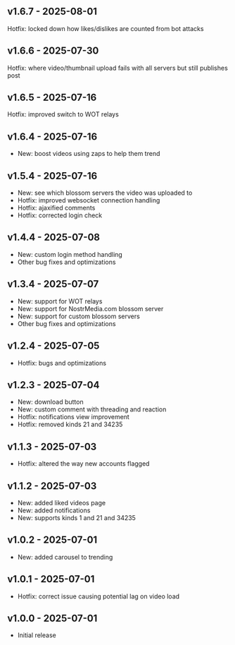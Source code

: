 ## v1.6.7 - 2025-08-01

Hotfix: locked down how likes/dislikes are counted from bot attacks

## v1.6.6 - 2025-07-30

Hotfix: where video/thumbnail upload fails with all servers but still publishes post

## v1.6.5 - 2025-07-16

Hotfix: improved switch to WOT relays

## v1.6.4 - 2025-07-16

- New: boost videos using zaps to help them trend

## v1.5.4 - 2025-07-16

- New: see which blossom servers the video was uploaded to
- Hotfix: improved websocket connection handling
- Hotfix: ajaxified comments
- Hotfix: corrected login check

## v1.4.4 - 2025-07-08

- New: custom login method handling
- Other bug fixes and optimizations

## v1.3.4 - 2025-07-07

- New: support for WOT relays
- New: support for NostrMedia.com blossom server
- New: support for custom blossom servers
- Other bug fixes and optimizations

## v1.2.4 - 2025-07-05

- Hotfix: bugs and optimizations

## v1.2.3 - 2025-07-04

- New: download button
- New: custom comment with threading and reaction
- Hotfix: notifications view improvement
- Hotfix: removed kinds 21 and 34235

## v1.1.3 - 2025-07-03

- Hotfix: altered the way new accounts flagged

## v1.1.2 - 2025-07-03

- New: added liked videos page
- New: added notifications
- New: supports kinds 1 and 21 and 34235

## v1.0.2 - 2025-07-01

- New: added carousel to trending

## v1.0.1 - 2025-07-01

- Hotfix: correct issue causing potential lag on video load

## v1.0.0 - 2025-07-01

- Initial release